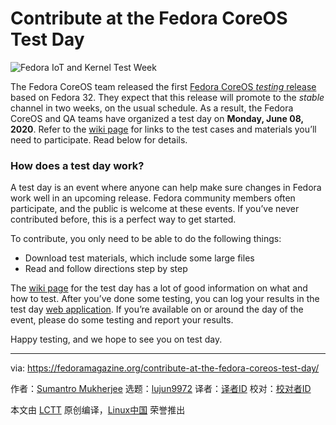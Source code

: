 [#]: collector: (lujun9972)
[#]: translator: ( )
[#]: reviewer: ( )
[#]: publisher: ( )
[#]: url: ( )
[#]: subject: (Contribute at the Fedora CoreOS Test Day)
[#]: via: (https://fedoramagazine.org/contribute-at-the-fedora-coreos-test-day/)
[#]: author: (Sumantro Mukherjee https://fedoramagazine.org/author/sumantrom/)

Contribute at the Fedora CoreOS Test Day
======

![Fedora IoT and Kernel Test Week][1]

The Fedora CoreOS team released the first [Fedora CoreOS _testing_ release][2] based on Fedora 32. They expect that this release will promote to the _stable_ channel in two weeks, on the usual schedule. As a result, the Fedora CoreOS and QA teams have organized a test day on **Monday, June 08, 2020**. Refer to the [wiki page][3] for links to the test cases and materials you’ll need to participate. Read below for details.

### How does a test day work?

A test day is an event where anyone can help make sure changes in Fedora work well in an upcoming release. Fedora community members often participate, and the public is welcome at these events. If you’ve never contributed before, this is a perfect way to get started.

To contribute, you only need to be able to do the following things:

  * Download test materials, which include some large files
  * Read and follow directions step by step



The [wiki page][3] for the test day has a lot of good information on what and how to test. After you’ve done some testing, you can log your results in the test day [web application][4]. If you’re available on or around the day of the event, please do some testing and report your results.

Happy testing, and we hope to see you on test day.

--------------------------------------------------------------------------------

via: https://fedoramagazine.org/contribute-at-the-fedora-coreos-test-day/

作者：[Sumantro Mukherjee][a]
选题：[lujun9972][b]
译者：[译者ID](https://github.com/译者ID)
校对：[校对者ID](https://github.com/校对者ID)

本文由 [LCTT](https://github.com/LCTT/TranslateProject) 原创编译，[Linux中国](https://linux.cn/) 荣誉推出

[a]: https://fedoramagazine.org/author/sumantrom/
[b]: https://github.com/lujun9972
[1]: https://fedoramagazine.org/wp-content/uploads/2015/03/test-days-945x400.png
[2]: https://getfedora.org/en/coreos?stream=testing
[3]: https://fedoraproject.org/wiki/Test_Day:Fedora_32_CoreOS_2020-06-08
[4]: http://testdays.fedorainfracloud.org/events/84
